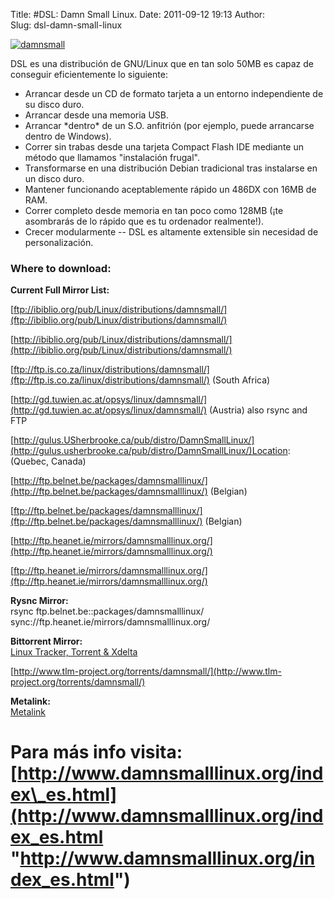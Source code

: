 Title: #DSL: Damn Small Linux.
Date: 2011-09-12 19:13
Author:  
Slug: dsl-damn-small-linux

[![damnsmall](http://abr4xas.org/wp-content/uploads/2011/09/damnsmall.jpg "damnsmall")](http://abr4xas.org/wp-content/uploads/2011/09/damnsmall.jpg)

DSL es una distribución de GNU/Linux que en tan solo 50MB es capaz de
conseguir eficientemente lo siguiente:

-   Arrancar desde un CD de formato tarjeta a un entorno independiente
    de su disco duro.
-   Arrancar desde una memoria USB.
-   Arrancar \*dentro\* de un S.O. anfitrión (por ejemplo, puede
    arrancarse dentro de Windows).
-   Correr sin trabas desde una tarjeta Compact Flash IDE mediante un
    método que llamamos "instalación frugal".
-   Transformarse en una distribución Debian tradicional tras instalarse
    en un disco duro.
-   Mantener funcionando aceptablemente rápido un 486DX con 16MB de RAM.
-   Correr completo desde memoria en tan poco como 128MB (¡te asombrarás
    de lo rápido que es tu ordenador realmente!).
-   Crecer modularmente -- DSL es altamente extensible sin necesidad de
    personalización.

### Where to download:

**Current Full Mirror List:**  

[ftp://ibiblio.org/pub/Linux/distributions/damnsmall/](ftp://ibiblio.org/pub/Linux/distributions/damnsmall/)  

[http://ibiblio.org/pub/Linux/distributions/damnsmall/](http://ibiblio.org/pub/Linux/distributions/damnsmall/)  

[ftp://ftp.is.co.za/linux/distributions/damnsmall/](ftp://ftp.is.co.za/linux/distributions/damnsmall/)
(South Africa)  

[http://gd.tuwien.ac.at/opsys/linux/damnsmall/](http://gd.tuwien.ac.at/opsys/linux/damnsmall/)
(Austria) also rsync and FTP  

[http://gulus.USherbrooke.ca/pub/distro/DamnSmallLinux/](http://gulus.usherbrooke.ca/pub/distro/DamnSmallLinux/)Location:
(Quebec, Canada)  

[http://ftp.belnet.be/packages/damnsmalllinux/](http://ftp.belnet.be/packages/damnsmalllinux/)
(Belgian)  

[ftp://ftp.belnet.be/packages/damnsmalllinux/](ftp://ftp.belnet.be/packages/damnsmalllinux/)
(Belgian)  

[http://ftp.heanet.ie/mirrors/damnsmalllinux.org/](http://ftp.heanet.ie/mirrors/damnsmalllinux.org/)  

[ftp://ftp.heanet.ie/mirrors/damnsmalllinux.org/](ftp://ftp.heanet.ie/mirrors/damnsmalllinux.org/)

**Rysnc Mirror:**  
rsync ftp.belnet.be::packages/damnsmalllinux/  
sync://ftp.heanet.ie/mirrors/damnsmalllinux.org/

**Bittorrent Mirror:**  
[Linux Tracker, Torrent &
Xdelta](http://linuxtracker.org/browse.php?cat=104)  

[http://www.tlm-project.org/torrents/damnsmall/](http://www.tlm-project.org/torrents/damnsmall/)

**Metalink:**  
[Metalink](http://www.damnsmalllinux.org/dsl.metalink)

Para más info visita: [http://www.damnsmalllinux.org/index\_es.html](http://www.damnsmalllinux.org/index_es.html "http://www.damnsmalllinux.org/index_es.html")
===============================================================================================================================================================
